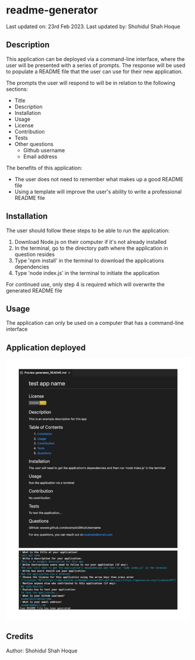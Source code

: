 # readme-generator
Last updated on: 23rd Feb 2023. Last updated by: Shohidul Shah Hoque

## Description
This application can be deployed via a command-line interface, where the user will be presented with a series of prompts. The response will be used to populate a README file that the user can use for their new application.

The prompts the user will respond to will be in relation to the following sections:
- Title 
- Description 
- Installation 
- Usage 
- License 
- Contribution 
- Tests 
- Other questions
    - Github username
    - Email address

The benefits of this application:
- The user does not need to remember what makes up a good README file
- Using a template will improve the user's ability to write a professional README file

## Installation
The user should follow these steps to be able to run the application:
1. Download Node.js on their computer if it's not already installed
2. In the terminal, go to the directory path where the application in question resides
3. Type 'npm install' in the terminal to download the applications dependencies
4. Type 'node index.js' in the terminal to initiate the application

For continued use, only step 4 is required which will overwrite the generated README file

## Usage
The application can only be used on a computer that has a command-line interface

## Application deployed
![screenshot of the application being run on the terminal](/miscellaneous/screenshot.png)

## Credits
Author: Shohidul Shah Hoque
